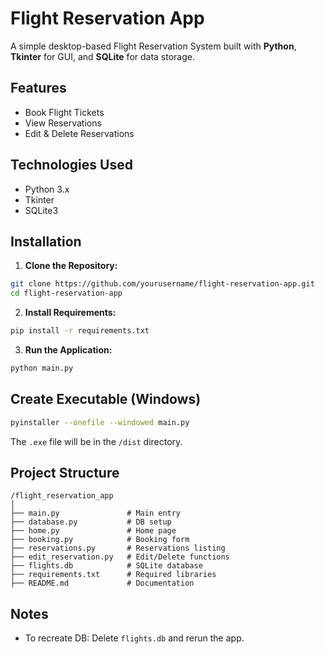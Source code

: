 # Flight Reservation App

A simple desktop-based Flight Reservation System built with **Python**, **Tkinter** for GUI, and **SQLite** for data storage.

## Features

- Book Flight Tickets
- View Reservations
- Edit & Delete Reservations

## Technologies Used

- Python 3.x
- Tkinter
- SQLite3

## Installation

1. **Clone the Repository:**

```bash
git clone https://github.com/yourusername/flight-reservation-app.git
cd flight-reservation-app
```

2. **Install Requirements:**

```bash
pip install -r requirements.txt
```

3. **Run the Application:**

```bash
python main.py
```

## Create Executable (Windows)

```bash
pyinstaller --onefile --windowed main.py
```

The `.exe` file will be in the `/dist` directory.

## Project Structure

```
/flight_reservation_app
│
├── main.py               # Main entry
├── database.py           # DB setup
├── home.py               # Home page
├── booking.py            # Booking form
├── reservations.py       # Reservations listing
├── edit_reservation.py   # Edit/Delete functions
├── flights.db            # SQLite database
├── requirements.txt      # Required libraries
├── README.md             # Documentation
```

## Notes

- To recreate DB: Delete `flights.db` and rerun the app.

